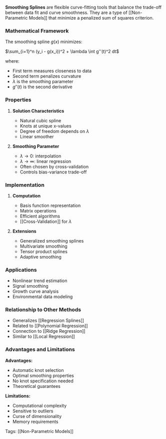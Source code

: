 **Smoothing Splines** are flexible curve-fitting tools that balance the trade-off between data fit and curve smoothness. They are a type of [[Non-Parametric Models]] that minimize a penalized sum of squares criterion.

### Mathematical Framework
The smoothing spline $g(x)$ minimizes:

$\sum_{i=1}^n (y_i - g(x_i))^2 + \lambda \int g''(t)^2 dt$

where:
- First term measures closeness to data
- Second term penalizes curvature
- $\lambda$ is the smoothing parameter
- $g''(t)$ is the second derivative

### Properties
1. **Solution Characteristics**
   - Natural cubic spline
   - Knots at unique x-values
   - Degree of freedom depends on $\lambda$
   - Linear smoother

2. **Smoothing Parameter**
   - $\lambda \to 0$: interpolation
   - $\lambda \to \infty$: linear regression
   - Often chosen by cross-validation
   - Controls bias-variance trade-off

### Implementation
1. **Computation**
   - Basis function representation
   - Matrix operations
   - Efficient algorithms
   - [[Cross-Validation]] for $\lambda$

2. **Extensions**
   - Generalized smoothing splines
   - Multivariate smoothing
   - Tensor product splines
   - Adaptive smoothing

### Applications
- Nonlinear trend estimation
- Signal smoothing
- Growth curve analysis
- Environmental data modeling

### Relationship to Other Methods
- Generalizes [[Regression Splines]]
- Related to [[Polynomial Regression]]
- Connection to [[Ridge Regression]]
- Similar to [[Local Regression]]

### Advantages and Limitations
**Advantages:**
- Automatic knot selection
- Optimal smoothing properties
- No knot specification needed
- Theoretical guarantees

**Limitations:**
- Computational complexity
- Sensitive to outliers
- Curse of dimensionality
- Memory requirements

Tags:
[[Non-Parametric Models]]

